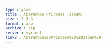 ```yaml
---
type : game
title : Abarenbou Princess (Japan)
size : 3.1 G
format : iso
archive : zip
server : myrient
link2 : Abarenbou%20Princess%20%28Japan%29
---
```

